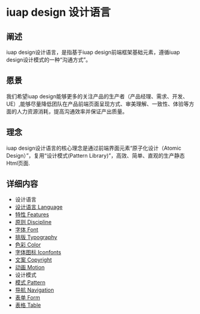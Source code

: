 # iuap design 设计语言

## 阐述

iuap design设计语言，是指基于iuap design前端框架基础元素，遵循iuap design设计模式的一种“沟通方式”。

## 愿景

我们希望iuap design能够更多的关注产品的生产者（产品经理、需求、开发、UE）,能够尽量降低团队在产品前端页面呈现方式、审美理解、一致性、体验等方面的人力资源消耗，提高沟通效率并保证产出质量。

## 理念

iuap design设计语言的核心理念是通过前端界面元素“原子化设计（Atomic Design）”，复用“设计模式(Pattern Library)”，高效、简单、直观的生产静态Html页面.

## 详细内容

* 设计语言
 * [设计语言 Language](iuapdesign.md)
 * [特性 Features](features.md)
 * [原则 Discipline](discipline.md)
 * [字体 Font](font.md)
 * [排版 Typography](typography.md)
 * [色彩 Color](color.md)
 * [字体图标 Iconfonts](iconfonts.md)
 * [文案 Copyright](copyright.md)
 * [动画 Motion](motion.md)
* 设计模式
 * [模式 Pattern](pattern.md)
 * [导航 Navigation](navigation.md)
 * [表单 Form](Form.md)
 * [表格 Table](Table.md)

